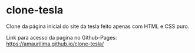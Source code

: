 # clone-tesla
Clone da página inicial do site da tesla feito apenas com HTML e CSS puro.

Link para acesso da pagina no Github-Pages: https://amaurilima.github.io/clone-tesla/

